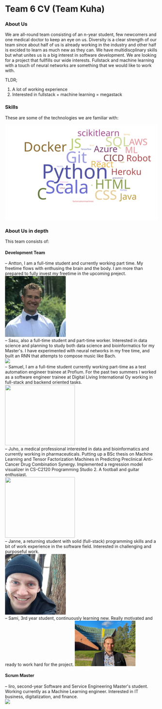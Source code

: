 # Team 6 CV (Team Kuha)

### About Us

We are all-round team consisting of an n-year student, few newcomers and one medical doctor to keep an eye on us. Diversity is a clear strength of our team since about half of us is already working in the industry and other half is excided to learn as much new as they can. We have multidiscplinary skills but what unites us is a big interest in software development.
We are looking for a project that fullfills our wide interests. Fullstack and machine learning with a touch of neural networks are something that we would like to work with.

TLDR;
1. A lot of working experience
2. Interested in fullstack + machine learning = megastack


### Skills

These are some of the technologies we are familiar with:

![word cloud of team competencies](./wordcloud.svg)


### About Us in depth

This team consists of:
#### Development Team

– Antton, I am a full-time student and currently working part time. My freetime flows with enthusing the brain and the body. I am more than prepared to fully invest my freetime in the upcoming preject. <br/>
<img src= "./photo_2021-10-15_19-23-04.jpg" width="200"/> <br/>
– Sasu, also a full-time student and part-time worker. Interested in data science and planning to study both data science and bioinformatics for my Master's. I have experimented with neural networks in my free time, and built an RNN that attempts to compose music like Bach. <br/>
<img src="https://media-exp1.licdn.com/dms/image/C4E03AQFNaxeGxPVE2A/profile-displayphoto-shrink_800_800/0/1617624888188?e=1639612800&v=beta&t=IEX41N8wX3FR3DGAQ_tUI30x5ISwa_ts6pjWS3dzlk8" width="200"/> <br/>
– Samuel, I am a full-time student currently working part-time as a test automation engineer trainee at Profium. For the past two summers I worked as a software engineer trainee at Digital Living International Oy working in full-stack and backend oriented tasks. <br/>
<img src="https://media-exp1.licdn.com/dms/image/C4D03AQFNTshnRUfGjA/profile-displayphoto-shrink_400_400/0/1547990427470?e=1639612800&v=beta&t=es2h2XMu00u2vt8lhmTW0TDOUdDo6gb0Sji7d_mY6uw"
width="230" height="200"/> <br/>
– Juho, a medical professional interested in data and bioinformatics and currently working in pharmaceuticals. Putting up a BSc thesis on Machine Learning and Tensor Factorization Machines in Predicting Preclinical Anti-Cancer Drug Combination Synergy. Implemented a regression model visualizer in CS-C2120 Programming Studio 2. A football and guitar enthusiast. <br/>
<img src="https://media-exp1.licdn.com/dms/image/C4E03AQG1PL4qJTj0eQ/profile-displayphoto-shrink_400_400/0/1516321807775?e=1640217600&v=beta&t=-rXpeNxMhmnWOUpAXewM84v0KKSIMzb__8iYMLw6Xss"
width="230" height="200"/> <br/>
– Janne, a returning student with solid (full-stack) programming skills and a bit of work experience in the software field. Interested in challenging and purposeful work. <br/>
<img src="./janne.jpg" width="200"/> <br/>
– Sami, 3rd year student, continuously learning new. Really motivated and ready to work hard for the project.
<img src= "./IMG_4246 (2).JPG" width="200"/> <br/>

#### Scrum Master
– Iiro, second-year Software and Service Engineering Master's student. Working currently as a Machine Learning engineer. Interested in IT business, digitalization, and finance. <br/>
<img src="https://media-exp1.licdn.com/dms/image/C4D03AQHoNzTgk95Lgw/profile-displayphoto-shrink_200_200/0/1538816217145?e=1640217600&v=beta&t=Hh1NRwunlxAtwvlHsFfgdsPNPhG1Mau-PRwdFwp0q5s" width="200"/>

